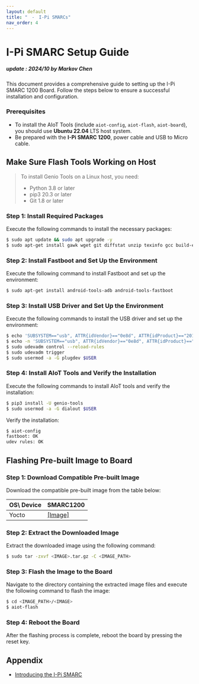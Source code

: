 ```yaml
---
layout: default
title: "　-　I-Pi SMARCs"
nav_order: 4
---
```


# I-Pi SMARC Setup Guide
##### update : 2024/10 by Markov Chen

This document provides a comprehensive guide to setting up the I-Pi SMARC 1200 Board. Follow the steps below to ensure a successful installation and configuration.

### Prerequisites

* To install the AIoT Tools (include `aiot-config`, `aiot-flash`, `aiot-board`), you should use **Ubuntu 22.04** LTS host system.
* Be prepared with the **I-Pi SMARC 1200**, power cable and USB to Micro cable.


## Make Sure Flash Tools Working on Host

> To install Genio Tools on a Linux host, you need:
> * Python 3.8 or later
> * pip3 20.3 or later
> * Git 1.8 or later

### Step 1: Install Required Packages
Execute the following commands to install the necessary packages:

```bash
$ sudo apt update && sudo apt upgrade -y
$ sudo apt-get install gawk wget git diffstat unzip texinfo gcc build-essential chrpath socat cpio python3 python3-pip python3-pexpect xz-utils debianutils iputils-ping python3-git python3-jinja2 libegl1-mesa libsdl1.2-dev pylint xterm python3-subunit mesa-common-dev
```

### Step 2: Install Fastboot and Set Up the Environment
Execute the following command to install Fastboot and set up the environment:

```bash
$ sudo apt-get install android-tools-adb android-tools-fastboot
```

### Step 3: Install USB Driver and Set Up the Environment
Execute the following commands to install the USB driver and set up the environment:

```bash
$ echo 'SUBSYSTEM=="usb", ATTR{idVendor}=="0e8d", ATTR{idProduct}=="201c", MODE="0660", $ GROUP="plugdev"' | sudo tee -a /etc/udev/rules.d/96-rity.rules
$ echo -n 'SUBSYSTEM=="usb", ATTR{idVendor}=="0e8d", ATTR{idProduct}=="201c", MODE="0660", TAG+="uaccess" SUBSYSTEM=="usb", ATTR{idVendor}=="0e8d", ATTR{idProduct}=="0003", MODE="0660", TAG+="uaccess" SUBSYSTEM=="usb", ATTR{idVendor}=="0403", MODE="0660", TAG+="uaccess" SUBSYSTEM=="gpio", MODE="0660", TAG+="uaccess" ' | sudo tee /etc/udev/rules.d/72-aiot.rules
$ sudo udevadm control --reload-rules
$ sudo udevadm trigger
$ sudo usermod -a -G plugdev $USER
```

### Step 4: Install AIoT Tools and Verify the Installation
Execute the following commands to install AIoT tools and verify the installation:

```bash
$ pip3 install -U genio-tools
$ sudo usermod -a -G dialout $USER
```

Verify the installation:

```bash
$ aiot-config
fastboot: OK
udev rules: OK
```

## Flashing Pre-built Image to Board

### Step 1: Download Compatible Pre-built Image
Download the compatible pre-built image from the table below:

| OS\ Device    | SMARC1200 |
|---------------|-----------|
| Yocto         | [[Image]](https://itriaihub.blob.core.windows.net/prebuilt-images/Adlink-SMARC/lec-mtk-i1200-ufs_3v4_22_07_24.tar.gz) |

### Step 2: Extract the Downloaded Image
Extract the downloaded image using the following command:

```bash
$ sudo tar -zxvf <IMAGE>.tar.gz -C <IMAGE_PATH>
```

### Step 3: Flash the Image to the Board
Navigate to the directory containing the extracted image files and execute the following command to flash the image:

```bash
$ cd <IMAGE_PATH>/<IMAGE>
$ aiot-flash
```

### Step 4: Reboot the Board
After the flashing process is complete, reboot the board by pressing the reset key.

## Appendix

* [Introducing the I-Pi SMARC](https://www.ipi.wiki/pages/1200-docs?page=index.html)
